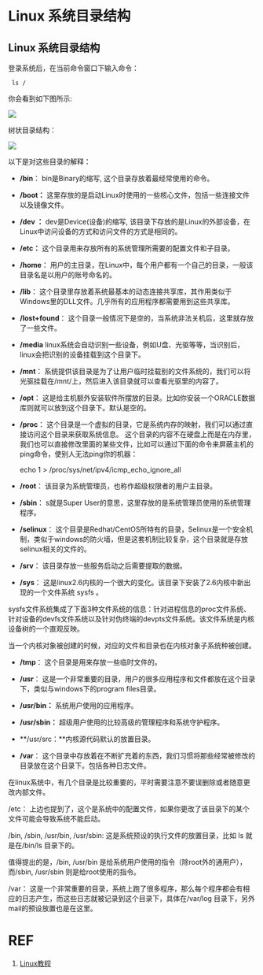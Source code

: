 # Linux 系统目录结构




## Linux 系统目录结构


登录系统后，在当前命令窗口下输入命令：


     ls /


你会看到如下图所示:




![](http://106.15.37.116/wp-content/uploads/2018/05/img_5aec40fef1e03.png)


树状目录结构：




![](http://106.15.37.116/wp-content/uploads/2018/05/img_5aec4106c654d.png)


以下是对这些目录的解释：




  * **/bin**：
bin是Binary的缩写, 这个目录存放着最经常使用的命令。


  * **/boot：**
这里存放的是启动Linux时使用的一些核心文件，包括一些连接文件以及镜像文件。


  * **/dev ：**
dev是Device(设备)的缩写, 该目录下存放的是Linux的外部设备，在Linux中访问设备的方式和访问文件的方式是相同的。


  * **/etc：**
这个目录用来存放所有的系统管理所需要的配置文件和子目录。


  * **/home**：
用户的主目录，在Linux中，每个用户都有一个自己的目录，一般该目录名是以用户的账号命名的。


  * **/lib**：
这个目录里存放着系统最基本的动态连接共享库，其作用类似于Windows里的DLL文件。几乎所有的应用程序都需要用到这些共享库。


  * **/lost+found**：
这个目录一般情况下是空的，当系统非法关机后，这里就存放了一些文件。


  * **/media** linux系统会自动识别一些设备，例如U盘、光驱等等，当识别后，linux会把识别的设备挂载到这个目录下。


  * **/mnt**：
系统提供该目录是为了让用户临时挂载别的文件系统的，我们可以将光驱挂载在/mnt/上，然后进入该目录就可以查看光驱里的内容了。


  * **/opt**：
这是给主机额外安装软件所摆放的目录。比如你安装一个ORACLE数据库则就可以放到这个目录下。默认是空的。


  * **/proc**：
这个目录是一个虚拟的目录，它是系统内存的映射，我们可以通过直接访问这个目录来获取系统信息。
这个目录的内容不在硬盘上而是在内存里，我们也可以直接修改里面的某些文件，比如可以通过下面的命令来屏蔽主机的ping命令，使别人无法ping你的机器：


    echo 1 > /proc/sys/net/ipv4/icmp_echo_ignore_all





  * **/root**：
该目录为系统管理员，也称作超级权限者的用户主目录。


  * **/sbin**：
s就是Super User的意思，这里存放的是系统管理员使用的系统管理程序。


  * **/selinux**：
这个目录是Redhat/CentOS所特有的目录，Selinux是一个安全机制，类似于windows的防火墙，但是这套机制比较复杂，这个目录就是存放selinux相关的文件的。


  * **/srv**：
该目录存放一些服务启动之后需要提取的数据。


  * **/sys**：
这是linux2.6内核的一个很大的变化。该目录下安装了2.6内核中新出现的一个文件系统 sysfs 。

sysfs文件系统集成了下面3种文件系统的信息：针对进程信息的proc文件系统、针对设备的devfs文件系统以及针对伪终端的devpts文件系统。该文件系统是内核设备树的一个直观反映。

当一个内核对象被创建的时候，对应的文件和目录也在内核对象子系统种被创建。


  * **/tmp**：
这个目录是用来存放一些临时文件的。


  * **/usr**：
这是一个非常重要的目录，用户的很多应用程序和文件都放在这个目录下，类似与windows下的program files目录。


  * **/usr/bin：**
系统用户使用的应用程序。


  * **/usr/sbin：**
超级用户使用的比较高级的管理程序和系统守护程序。


  * **/usr/src：**内核源代码默认的放置目录。


  * **/var**：
这个目录中存放着在不断扩充着的东西，我们习惯将那些经常被修改的目录放在这个目录下。包括各种日志文件。


在linux系统中，有几个目录是比较重要的，平时需要注意不要误删除或者随意更改内部文件。

/etc： 上边也提到了，这个是系统中的配置文件，如果你更改了该目录下的某个文件可能会导致系统不能启动。

/bin, /sbin, /usr/bin, /usr/sbin: 这是系统预设的执行文件的放置目录，比如 ls 就是在/bin/ls 目录下的。

值得提出的是，/bin, /usr/bin 是给系统用户使用的指令（除root外的通用户），而/sbin, /usr/sbin 则是给root使用的指令。

/var： 这是一个非常重要的目录，系统上跑了很多程序，那么每个程序都会有相应的日志产生，而这些日志就被记录到这个目录下，具体在/var/log 目录下，另外mail的预设放置也是在这里。










# REF

1. [Linux教程](https://www.w3cschool.cn/linux/)
